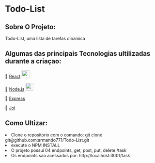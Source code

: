 # Todo-List

## Sobre O Projeto: 

<p>Todo-List, uma lista de tarefas dinamica</p>

## Algumas das principais Tecnologias ultilizadas durante a criaçao:

<p>🔗 <a href="https://reactjs.org/docs/hello-world.html" target="_blank">React</a> <img src="https://cdn.jsdelivr.net/gh/devicons/devicon/icons/react/react-original-wordmark.svg"  width="25px"/> </p>

<p>🔗 <a href="https://nodejs.org/pt-br/docs/" target="_blank">Node.js</a> <img src="https://cdn.jsdelivr.net/gh/devicons/devicon/icons/nodejs/nodejs-original-wordmark.svg" width="25px" /> </p>

<p>🔗 <a href="https://expressjs.com/pt-br/" target="_blank">Express</a></p>

<p>🔗 <a href="https://joi.dev/api/?v=17.5.0" target="_blank">Joi</a></p>

## Como Ultizar:

<li>Clone o repositorio com o comando: git clone git@github.com:armando771/Todo-List.git </li>
<li>execute o NPM INSTALL </li>
<li>O projeto possui 04 endpoints, get, post, put, delete /task </li>
<li>Os endpoints sao acessados por: http://localhost:3001/task </li>
